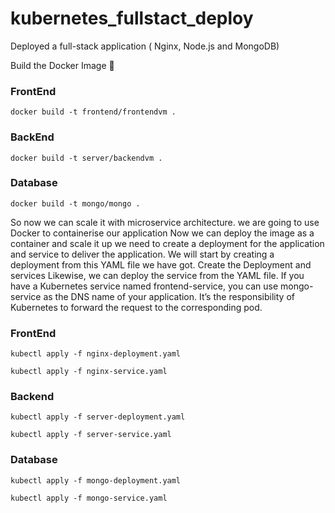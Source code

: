 # kubernetes_fullstact_deploy

Deployed a full-stack application ( Nginx, Node.js and MongoDB)

Build the Docker Image 🐳

### FrontEnd

`docker build -t frontend/frontendvm .`

### BackEnd

`docker build -t server/backendvm .`

### Database

`docker build -t mongo/mongo .`

So now we can scale it with microservice architecture.
we are going to use Docker to containerise our application
Now we can deploy the image as a container and scale it up
we need to create a deployment for the application and service to deliver the application. We will start by creating a deployment from this YAML file we have got.
Create the Deployment and services
Likewise, we can deploy the service from the YAML file.
If you have a Kubernetes service named frontend-service, you can use mongo-service as the DNS name of your application. It’s the responsibility of Kubernetes to forward the request to the corresponding pod.

### FrontEnd

`kubectl apply -f nginx-deployment.yaml`

`kubectl apply -f nginx-service.yaml`

### Backend

`kubectl apply -f server-deployment.yaml`

`kubectl apply -f server-service.yaml`

### Database

`kubectl apply -f mongo-deployment.yaml`

`kubectl apply -f mongo-service.yaml`
